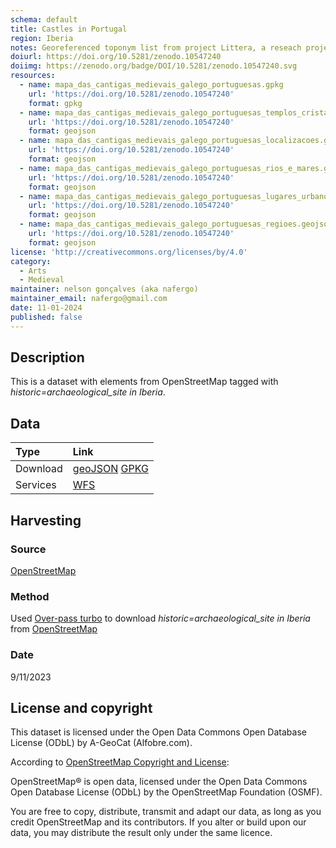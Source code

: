 ```yaml
---
schema: default
title: Castles in Portugal
region: Iberia
notes: Georeferenced toponym list from project Littera, a reseach projet developed by Instituto de Estudos Medievais of the Faculdade de Ciências Sociais e Humanas of Universidade Nova de Lisboa.
doiurl: https://doi.org/10.5281/zenodo.10547240
doiimg: https://zenodo.org/badge/DOI/10.5281/zenodo.10547240.svg
resources:
  - name: mapa_das_cantigas_medievais_galego_portuguesas.gpkg
    url: 'https://doi.org/10.5281/zenodo.10547240'
    format: gpkg
  - name: mapa_das_cantigas_medievais_galego_portuguesas_templos_cristaos.geojson
    url: 'https://doi.org/10.5281/zenodo.10547240'
    format: geojson
  - name: mapa_das_cantigas_medievais_galego_portuguesas_localizacoes.geojson
    url: 'https://doi.org/10.5281/zenodo.10547240'
    format: geojson
  - name: mapa_das_cantigas_medievais_galego_portuguesas_rios_e_mares.geojson
    url: 'https://doi.org/10.5281/zenodo.10547240'
    format: geojson
  - name: mapa_das_cantigas_medievais_galego_portuguesas_lugares_urbanos.geojson
    url: 'https://doi.org/10.5281/zenodo.10547240'
    format: geojson
  - name: mapa_das_cantigas_medievais_galego_portuguesas_regioes.geojson
    url: 'https://doi.org/10.5281/zenodo.10547240'
    format: geojson
license: 'http://creativecommons.org/licenses/by/4.0'
category:
  - Arts
  - Medieval
maintainer: nelson gonçalves (aka nafergo)
maintainer_email: nafergo@gmail.com
date: 11-01-2024
published: false
---
```





## Description
This is a dataset with elements from OpenStreetMap tagged with *historic=archaeological_site in Iberia*.

## Data

| Type | Link |
| :------ |:--- |
| Download | [geoJSON](https://projetoalfobre.github.io/alfobre-gis-repository/Iberian_Peninsula/archaeological/openstreetmap/OSM_historic_archaeological_site_in_Iberia.geojson) [GPKG](https://projetoalfobre.github.io/alfobre-gis-repository/Iberian_Peninsula/archaeological/openstreetmap/OSM_historic_archaeological_site_in_Iberia.gpkg) |
| Services | [WFS](https://qgiscloud.com/alfobre/OSM_historic_archaeological_site_in_Iberia/wms?SERVICE=WMS&REQUEST=GetCapabilities) |

## Harvesting
### Source
[OpenStreetMap](https://www.openstreetmap.org/)

### Method
Used [Over-pass turbo](https://overpass-turbo.eu/) to download *historic=archaeological_site in Iberia* from [OpenStreetMap](https://www.openstreetmap.org/)

### Date
9/11/2023

## License and copyright
This dataset is licensed under the Open Data Commons Open Database License (ODbL) by A-GeoCat (Alfobre.com).

According to [OpenStreetMap Copyright and License](https://www.openstreetmap.org/copyright/en): 

 OpenStreetMap® is open data, licensed under the Open Data Commons Open Database License (ODbL) by the OpenStreetMap Foundation (OSMF).

You are free to copy, distribute, transmit and adapt our data, as long as you credit OpenStreetMap and its contributors. If you alter or build upon our data, you may distribute the result only under the same licence.
